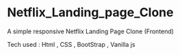 # Netflix_Landing_page_Clone
A simple responsive Netflix Landing Page Clone (Frontend)

Tech used :
Html , CSS , BootStrap , Vanilla js
